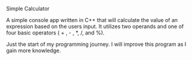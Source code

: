 Simple Calculator

A simple console app written in C++ that will calculate the value of an expression based on the users input. It utilizes two operands and one of four basic operators ( + , - , *, /, and %).

Just the start of my programming journey. I will improve this program as I gain more knowledge.
